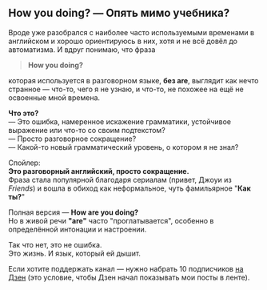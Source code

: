 ## **How you doing? — Опять мимо учебника?**

Вроде уже разобрался с наиболее часто используемыми временами в английском и хорошо ориентируюсь в них, хотя и не всё довёл до автоматизма. И вдруг понимаю, что фраза

> **How you doing?**  

которая используется в разговорном языке, **без are**, выглядит как нечто странное — что-то, чего я не узнаю, и что-то, не похожее на ещё не освоенные мной времена.

**Что это?**  
— Это ошибка, намеренное искажение грамматики, устойчивое выражение или что-то со своим подтекстом?  
— Просто разговорное сокращение?  
— Какой-то новый грамматический уровень, о котором я не знал?

Спойлер:  
**Это разговорный английский, просто сокращение.**  
Фраза стала популярной благодаря сериалам (привет, Джоуи из _Friends_) и вошла в обиход как неформальное, чуть фамильярное "**Как ты?**"

Полная версия — **How are you doing?**  
Но в живой речи **"are"** часто "проглатывается", особенно в определённой интонации и настроении.

Так что нет, это не ошибка.  
Это жизнь. И язык, который ей дышит.

Если хотите поддержать канал — нужно набрать 10 подписчиков [на Дзен](https://dzen.ru/lang_eng_ru "https://dzen.ru/lang_eng_ru") (это условие, чтобы Дзен начал показывать мои посты в ленте).
 
